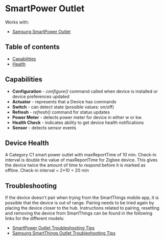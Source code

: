 # SmartPower Outlet



Works with: 

* [Samsung SmartPower Outlet](https://shop.smartthings.com/#!/products/smartpower-outlet)

## Table of contents

* [Capabilities](#capabilities)
* [Health](#device-health)

## Capabilities

* **Configuration** - _configure()_ command called when device is installed or device preferences updated
* **Actuator** - represents that a Device has commands
* **Switch** - can detect state (possible values: on/off)
* **Refresh** - _refresh()_ command for status updates
* **Power Meter** - detects power meter for device in either w or kw.
* **Health Check** - indicates ability to get device health notifications
* **Sensor** - detects sensor events

## Device Health

A Category C1 smart power outlet with maxReportTime of 10 min.
Check-in interval is double the value of maxReportTime for Zigbee device. 
This gives the device twice the amount of time to respond before it is marked as offline.
Check-in interval = 2*10 = 20 min

## Troubleshooting

If the device doesn't pair when trying from the SmartThings mobile app, it is possible that the device is out of range.
Pairing needs to be tried again by placing the device closer to the hub.
Instructions related to pairing, resetting and removing the device from SmartThings can be found in the following links
for the different models:
* [SmartPower Outlet Troubleshooting Tips](https://support.smartthings.com/hc/en-us/articles/201084854-SmartPower-Outlet)
* [Samsung SmartThings Outlet Troubleshooting Tips](https://support.smartthings.com/hc/en-us/articles/205957620)